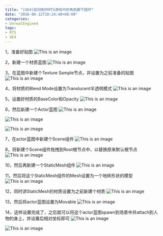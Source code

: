 ```yaml
---
title: "[UE4]如何制作RTS游戏中的角色脚下圆环"
date: "2016-06-12T10:24:40+08:00"
categories:
- UnrealEngine4
tags:
- RTS
- UE4
---
```



1，准备好贴图
![This is an image](/img/[UE4]如何制作RTS游戏中的角色脚下圆环/[UE4]如何制作RTS游戏中的角色脚下圆环-1.jpg)

2，新建一个材质蓝图
![This is an image](/img/[UE4]如何制作RTS游戏中的角色脚下圆环/[UE4]如何制作RTS游戏中的角色脚下圆环-2.jpg)

3，在蓝图中新建个Texture Sample节点，并设置为之前准备的贴图
![This is an image](/img/[UE4]如何制作RTS游戏中的角色脚下圆环/[UE4]如何制作RTS游戏中的角色脚下圆环-3.jpg)

4，将材质的Blend Mode设置为Translucent半透明模式
![This is an image](/img/[UE4]如何制作RTS游戏中的角色脚下圆环/[UE4]如何制作RTS游戏中的角色脚下圆环-4.jpg)

5，设置好材质的BaseColor和Opacity
![This is an image](/img/[UE4]如何制作RTS游戏中的角色脚下圆环/[UE4]如何制作RTS游戏中的角色脚下圆环-5.jpg)

6，然后新建一个Actor蓝图
![This is an image](/img/[UE4]如何制作RTS游戏中的角色脚下圆环/[UE4]如何制作RTS游戏中的角色脚下圆环-6.jpg)

![This is an image](/img/[UE4]如何制作RTS游戏中的角色脚下圆环/[UE4]如何制作RTS游戏中的角色脚下圆环-7.jpg)

![This is an image](/img/[UE4]如何制作RTS游戏中的角色脚下圆环/[UE4]如何制作RTS游戏中的角色脚下圆环-8.jpg)

7，在actor蓝图中新建个Scene组件
![This is an image](/img/[UE4]如何制作RTS游戏中的角色脚下圆环/[UE4]如何制作RTS游戏中的角色脚下圆环-9.jpg)

8，将新建个Scene组件拖拽到Root根节点中，以替换原来默认根节点
![This is an image](/img/[UE4]如何制作RTS游戏中的角色脚下圆环/[UE4]如何制作RTS游戏中的角色脚下圆环-11.jpg)

10，然后再新建一个StaticMesh组件
![This is an image](/img/[UE4]如何制作RTS游戏中的角色脚下圆环/[UE4]如何制作RTS游戏中的角色脚下圆环-12.jpg)

11，然后将这个StaticMesh组件的Mesh设置为一个地砖形状的模型
![This is an image](/img/[UE4]如何制作RTS游戏中的角色脚下圆环/[UE4]如何制作RTS游戏中的角色脚下圆环-13.jpg)

12，同时讲StaticMesh的材质设置为之前新建个材质
![This is an image](/img/[UE4]如何制作RTS游戏中的角色脚下圆环/[UE4]如何制作RTS游戏中的角色脚下圆环-14.jpg)

13，然后将actor蓝图设置为Movable
![This is an image](/img/[UE4]如何制作RTS游戏中的角色脚下圆环/[UE4]如何制作RTS游戏中的角色脚下圆环-15.jpg)

14，这样设置完成了，之后就可以将这个actor蓝图spawn到场景中并attach到人物的身上，并设置后相对坐标即可
![This is an image](/img/[UE4]如何制作RTS游戏中的角色脚下圆环/[UE4]如何制作RTS游戏中的角色脚下圆环-16.jpg)

![This is an image](/img/[UE4]如何制作RTS游戏中的角色脚下圆环/[UE4]如何制作RTS游戏中的角色脚下圆环-17.jpg)